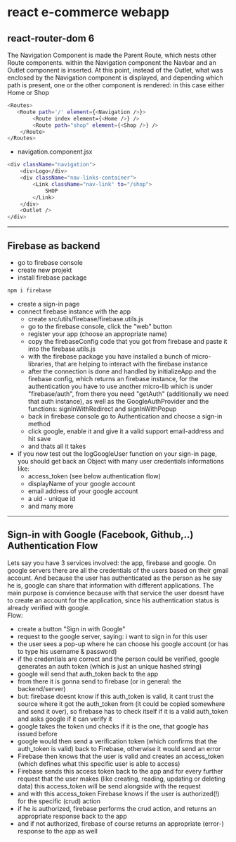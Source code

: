 # react e-commerce webapp

## react-router-dom 6

The Navigation Component is made the Parent Route, which nests other Route components.
within the Navigation component the Navbar and an Outlet component is inserted.
At this point, instead of the Outlet, what was enclosed by the Navigation component is displayed, and depending which path is present, one or the other component is rendered: in this case either Home or Shop

```sh
<Routes>
   <Route path='/' element={<Navigation />}>
        <Route index element={<Home />} />         
        <Route path="shop" element={<Shop />} />         
    </Route>    
</Routes>
```

- navigation.component.jsx

```sh
<div className="navigation">
    <div>Logo</div>
    <div className="nav-links-container">
        <Link className="nav-link" to="/shop">
            SHOP
        </Link>    
    </div>
    <Outlet />
</div>
```

--- 

## Firebase as backend

- go to firebase console
- create new projekt 
- install firebase package
  
```sh
npm i firebase
```

- create a sign-in page
- connect firebase instance with the app 
  - create src/utils/firebase/firebase.utils.js
  - go to the firebase console, click the "web" button
  - register your app (choose an appropriate name)
  - copy the firebaseConfig code that you got from firebase and paste it into the firebase.utils.js
  - with the firebase package you have installed a bunch of micro-libraries, that are helping to interact with the firebase instance
  - after the connection is done and handled by initializeApp and the firebase config, which returns an firebase instance, for the authentication you have to use another micro-lib which is under "firebase/auth", from there you need "getAuth" (additionally we need that auth instance), as well as the GoogleAuthProvider and  the functions: signInWithRedirect and signInWithPopup
  - back in firebase console go to Authentication and choose a sign-in method
  - click google, enable it and give it a valid support email-address and hit save
  - and thats all it takes
- if you now test out the logGoogleUser function on your sign-in page, you should get back an Object with many user credentials informations like: 
   - access_token (see below authentication flow)
   - displayName of your google account
   - email address of your google account
   - a uid - unique id
   - and many more
    
---

## Sign-in with Google (Facebook, Github,..) Authentication Flow

Lets say you have 3 services involved: the app, firebase and google.
On google servers there are all the credentials of the users based on their gmail account.
And because the user has authenticated as the person as he say he is, google can share that information with different applications. 
The main purpose is convience because with that service the user doesnt have to create an account for the application, since his authentication status is already verified with google.\
Flow:
- create a button "Sign in with Google" 
- request to the google server, saying: i want to sign in for this user
- the user sees a pop-up where he can choose his google account (or has to type his username & password)
- if the credentials are correct and the person could be verified, google generates an auth token (which is just an unique hashed string)
- google will send that auth_token back to the app
- from there it is gonna send to firebase (or in general: the backend/server)
- but: firebase doesnt know if this auth_token is valid, it cant trust the source where it got the auth_token from (it could be copied somewhere and send it over), so firebase has to check itself if it is a valid auth_token and asks google if it can verify it
- google takes the token und checks if it is the one, that google has issued before
- google would then send a verification token (which confirms that the auth_token is valid) back to Firebase, otherwise it would send an error
- Firebase then knows that the user is valid and creates an access_token (which defines what this specific user is able to access)
- Firebase sends this access token back to the app and for every further request that the user makes (like creating, reading, updating or deleting data) this access_token will be send alongside with the request
- and with this access_token Firebase knows if the user is authorized(!) for the specific (crud) action
- if he is authorized, firebase performs the crud action, and returns an appropriate response back to the app
- and if not authorized, firebase of course returns an appropriate (error-) response to the app as well 